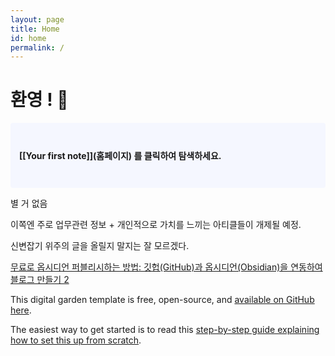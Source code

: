 ```yaml
---
layout: page
title: Home
id: home
permalink: /
---
```


# 환영 ! 🌱

<p style="padding: 3em 1em; background: #f5f7ff; border-radius: 4px;">
  <span style="font-weight: bold">[[Your first note]](홈페이지) 를 클릭하여 탐색하세요.</span>
</p>

별 거 없음

이쪽엔 주로 업무관련 정보 + 개인적으로 가치를 느끼는 아티클들이 개제될 예정.

신변잡기 위주의 글을 올릴지 말지는 잘 모르겠다.

[무료로 옵시디언 퍼블리시하는 방법: 깃헙(GitHub)과 옵시디언(Obsidian)을 연동하여 블로그 만들기 2](https://slowdive14.tistory.com/1299824)

This digital garden template is free, open-source, and [available on GitHub here](https://github.com/maximevaillancourt/digital-garden-jekyll-template).

The easiest way to get started is to read this [step-by-step guide explaining how to set this up from scratch](https://maximevaillancourt.com/blog/setting-up-your-own-digital-garden-with-jekyll).

<style>
  .wrapper {
    max-width: 46em;
  }
</style>
